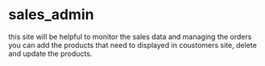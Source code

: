 # sales_admin
this site will be helpful to monitor the sales data and managing the orders
you can add the products that need to displayed in coustomers site, delete and update the products.
